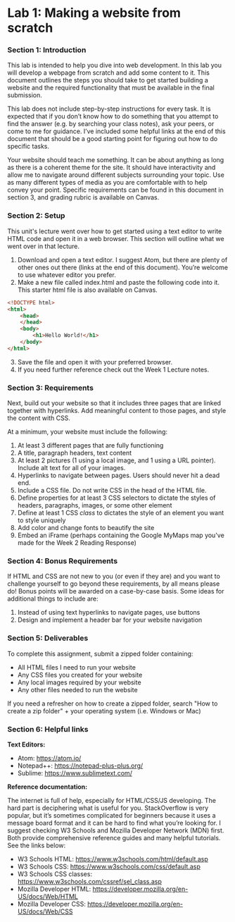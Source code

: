 # Lab 1: Making a website from scratch
### Section 1: Introduction
This lab is intended to help you dive into web development. In this lab you will develop a webpage from scratch and add some content to it. This document outlines the steps you should take to get started building a website and the required functionality that must be available in the final submission. 

This lab does not include step-by-step instructions for every task. It is expected that if you don’t know how to do something that you attempt to find the answer (e.g. by searching your class notes), ask your peers, or come to me for guidance. I’ve included some helpful links at the end of this document that should be a good starting point for figuring out how to do specific tasks. 

Your website should teach me something. It can be about anything as long as there is a coherent theme for the site. It should have interactivity and allow me to navigate around different subjects surrounding your topic. Use as many different types of media as you are comfortable with to help convey your point. Specific requirements can be found in this document in section 3, and grading rubric is available on Canvas. 

### Section 2: Setup
This unit's lecture went over how to get started using a text editor to write HTML code and open it in a web browser. This section will outline what we went over in that lecture. 

1. Download and open a text editor. I suggest Atom, but there are plenty of other ones out there (links at the end of this document). You’re welcome to use whatever editor you prefer.
2. Make a new file called index.html and paste the following code into it. This starter html file is also available on Canvas.
```html
<!DOCTYPE html>
<html>
	<head>
	</head>
	<body>
		<h1>Hello World!</h1>
	</body>
</html>
```
3. Save the file and open it with your preferred browser. 
4. If you need further reference check out the Week 1 Lecture notes.

### Section 3: Requirements
Next, build out your website so that it includes three pages that are linked together with hyperlinks. Add meaningful content to those pages, and style the content with CSS. 

At a minimum, your website must include the following: 
1. At least 3 different pages that are fully functioning
2. A title, paragraph headers, text content 
3. At least 2 pictures (1 using a local image, and 1 using a URL pointer). Include alt text for all of your images. 
4. Hyperlinks to navigate between pages. Users should never hit a dead end. 
5. Include a CSS file. Do not write CSS in the head of the HTML file.
6. Define properties for at least 3 CSS selectors to dictate the styles of headers, paragraphs, images, or some other element
7. Define at least 1 CSS *class* to dictates the style of an element you want to style uniquely
8. Add color and change fonts to beautify the site
9. Embed an iFrame (perhaps containing the Google MyMaps map you've made for the Week 2 Reading Response)

### Section 4: Bonus Requirements
If HTML and CSS are not new to you (or even if they are) and you want to challenge yourself to go beyond these requirements, by all means please do! Bonus points will be awarded on a case-by-case basis. Some ideas for additional things to include are: 

1. Instead of using text hyperlinks to navigate pages, use buttons 
2. Design and implement a header bar for your website navigation

### Section 5: Deliverables
To complete this assignment, submit a zipped folder containing: 
* All HTML files I need to run your website
* Any CSS files you created for your website
* Any local images required by your website
* Any other files needed to run the website

If you need a refresher on how to create a zipped folder, search "How to create a zip folder" + your operating system (i.e. Windows or Mac)

### Section 6: Helpful links
**Text Editors:**
* Atom: https://atom.io/
* Notepad++: https://notepad-plus-plus.org/ 
* Sublime: https://www.sublimetext.com/ 

**Reference documentation:**

The internet is full of help, especially for HTML/CSS/JS developing. The hard part is deciphering what is useful for you. StackOverflow is very popular, but it’s sometimes complicated for beginners because it uses a message board format and it can be hard to find what you’re looking for. I suggest checking W3 Schools and Mozilla Developer Network (MDN) first. Both provide comprehensive reference guides and many helpful tutorials. See the links below: 
* W3 Schools HTML: https://www.w3schools.com/html/default.asp  
* W3 Schools CSS: https://www.w3schools.com/css/default.asp 
* W3 Schools CSS classes: https://www.w3schools.com/cssref/sel_class.asp 
* Mozilla Developer HTML: https://developer.mozilla.org/en-US/docs/Web/HTML 
* Mozilla Developer CSS: https://developer.mozilla.org/en-US/docs/Web/CSS 
